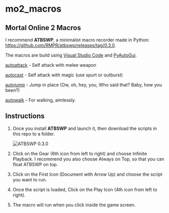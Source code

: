 # mo2_macros
## Mortal Online 2 Macros


I recommend **ATBSWP**, a minimalist macro recorder made in Python: https://github.com/RMPR/atbswp/releases/tag/0.3.0.

The macros are build using [Visual Studio Code](https://code.visualstudio.com/download) and [PyAutoGui](https://pyautogui.readthedocs.io/en/latest/keyboard.html#keyboard-keys).

[autoattack](https://github.com/tempusthales/mo2_macros/blob/main/autoattack) - Self attack with melee weapon

[autocast](https://github.com/tempusthales/mo2_macros/blob/main/autocast) - Self attack with magic (use spurt or outburst)

[autojump](https://github.com/tempusthales/mo2_macros/blob/main/autojump) - Jump in place (Ow, oh, hey, you, Who said that? Baby, how you been?)

[autowalk](https://github.com/tempusthales/mo2_macros/blob/main/autowalk) - For walking, aimlessly.


## Instructions

1. Once you install **ATBSWP** and launch it, then download the scripts in this repo to a folder.
   
   ![ATBSWP 0.3.0](https://i.imgur.com/WL43U9M.png)
   
3. Click on the Gear (6th icon from left to right) and choose Infinite Playback. I recommend you also choose Always on Top, so that you can float ATBSWP on top.
4. Click on the First Icon (Document with Arrow Up) and choose the script you want to run.
5. Once the script is loaded, Click on the Play Icon (4th icon from left to right).
6. The macro will run when you click inside the game screen.
